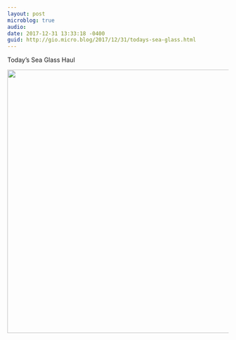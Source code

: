 ```yaml
---
layout: post
microblog: true
audio: 
date: 2017-12-31 13:33:18 -0400
guid: http://gio.micro.blog/2017/12/31/todays-sea-glass.html
---
```

Today’s Sea Glass Haul

<img src="http://gio.micro.blog/uploads/2017/7c9b3a4e16.jpg" width="599" height="600" />
